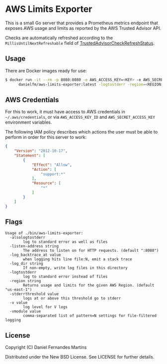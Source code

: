# AWS Limits Exporter

This is a small Go server that provides a Prometheus metrics endpoint that
exposes AWS usage and limits as reported by the AWS Trusted Advisor API.

Checks are automatically refreshed according to the `MillisUntilNextRefreshable`
field of [TrustedAdvisorCheckRefreshStatus](http://docs.aws.amazon.com/sdk-for-go/api/service/support/#TrustedAdvisorCheckRefreshStatus).

## Usage

There are Docker images ready for use:

```bash
$ docker run -it --rm -p 8080:8080 -e AWS_ACCESS_KEY=<KEY> -e AWS_SECRET_ACCESS_KEY=<SECRET> \
      danielfm/aws-limits-exporter:latest -logtostderr -region=<REGION>
```

## AWS Credentials

For this to work, it must have access to AWS credentials in
`~/.aws/credentials`, or via `AWS_ACCESS_KEY_ID` and `AWS_SECRET_ACCESS_KEY`
environment variables.

The following IAM policy describes which actions the user must be able to
perform in order for this server to work:

```json
{
    "Version": "2012-10-17",
    "Statement": [
        {
            "Effect": "Allow",
            "Action": [
                "support:*"
            ],
            "Resource": [
                "*"
            ]
        }
    ]
}
```

## Flags

```
Usage of ./bin/aws-limits-exporter:
  -alsologtostderr
        log to standard error as well as files
  -listen-address string
        The address to listen on for HTTP requests. (default ":8080")
  -log_backtrace_at value
        when logging hits line file:N, emit a stack trace
  -log_dir string
        If non-empty, write log files in this directory
  -logtostderr
        log to standard error instead of files
  -region string
        Returns usage and limits for the given AWS Region. (default "us-east-1")
  -stderrthreshold value
        logs at or above this threshold go to stderr
  -v value
        log level for V logs
  -vmodule value
        comma-separated list of pattern=N settings for file-filtered logging
```

## License

Copyright (C) Daniel Fernandes Martins

Distributed under the New BSD License. See LICENSE for further details.
